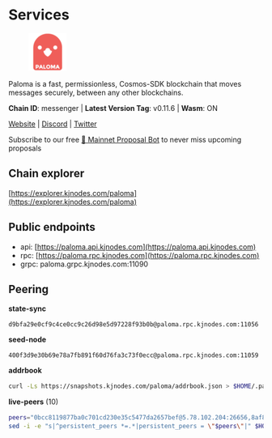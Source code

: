 # Services

<figure><img src="https://raw.githubusercontent.com/kj89/cosmos-images/main/logos/paloma.png" alt=""><figcaption></figcaption></figure>

Paloma is a fast, permissionless, Cosmos-SDK blockchain that  moves messages securely, between any other blockchains.

**Chain ID**: messenger | **Latest Version Tag**: v0.11.6 | **Wasm**: ON

[Website](https://www.palomachain.com) | [Discord](https://discord.gg/tKVFpfdSw4) | [Twitter](https://twitter.com/paloma_chain)



Subscribe to our free [🤖 Mainnet Proposal Bot](https://t.me/kjnodes_proposal_bot) to never miss upcoming proposals


## Chain explorer
[https://explorer.kjnodes.com/paloma](https://explorer.kjnodes.com/paloma)

## Public endpoints

* api: [https://paloma.api.kjnodes.com](https://paloma.api.kjnodes.com)
* rpc: [https://paloma.rpc.kjnodes.com](https://paloma.rpc.kjnodes.com)
* grpc: paloma.grpc.kjnodes.com:11090

## Peering

**state-sync**

```text
d9bfa29e0cf9c4ce0cc9c26d98e5d97228f93b0b@paloma.rpc.kjnodes.com:11056
```

**seed-node**

```text
400f3d9e30b69e78a7fb891f60d76fa3c73f0ecc@paloma.rpc.kjnodes.com:11059
```

**addrbook**
```bash
curl -Ls https://snapshots.kjnodes.com/paloma/addrbook.json > $HOME/.paloma/config/addrbook.json
```

**live-peers** (10)
```bash
peers="0bcc8119877ba0c701cd230e35c5477da2657bef@5.78.102.204:26656,8af8dfa817359036f55f6793b0ed4bcce8884027@85.14.245.70:26656,e833844c00b8ce60ce6826f170becfa18e6172c2@46.4.27.59:26656,7eae755c119f538e0dc99f3c37289de628bc9526@209.182.239.169:26656,cb8a1e9e12ac06dbd565311137f6c93d66fd96f8@104.167.221.18:26656,87b4221770495e66e772a53bbea92a15aff288c2@144.126.158.0:26656,4569193b58dfc6d9ca9acd4e2bcabf596e5b6b3c@65.21.7.251:10656,471a09da6fafb67bff3aa1f01e00fd1830e53262@136.243.94.138:26656,8ed8cddfac504d986a2c6545def0e57b2c6aa5db@65.109.106.172:38656,d9bfa29e0cf9c4ce0cc9c26d98e5d97228f93b0b@65.109.88.38:11056"
sed -i -e "s|^persistent_peers *=.*|persistent_peers = \"$peers\"|" $HOME/.paloma/config/config.toml
```
